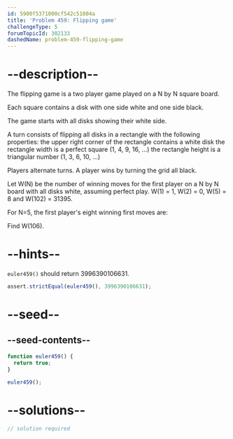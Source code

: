```yaml
---
id: 5900f5371000cf542c51004a
title: 'Problem 459: Flipping game'
challengeType: 5
forumTopicId: 302133
dashedName: problem-459-flipping-game
---
```


# --description--

The flipping game is a two player game played on a N by N square board.

Each square contains a disk with one side white and one side black.

The game starts with all disks showing their white side.

A turn consists of flipping all disks in a rectangle with the following properties: the upper right corner of the rectangle contains a white disk the rectangle width is a perfect square (1, 4, 9, 16, ...) the rectangle height is a triangular number (1, 3, 6, 10, ...)

Players alternate turns. A player wins by turning the grid all black.

Let W(N) be the number of winning moves for the first player on a N by N board with all disks white, assuming perfect play. W(1) = 1, W(2) = 0, W(5) = 8 and W(102) = 31395.

For N=5, the first player's eight winning first moves are:

Find W(106).

# --hints--

`euler459()` should return 3996390106631.

```js
assert.strictEqual(euler459(), 3996390106631);
```

# --seed--

## --seed-contents--

```js
function euler459() {
  return true;
}

euler459();
```

# --solutions--

```js
// solution required
```
